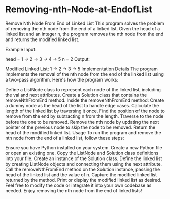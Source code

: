 # Removing-nth-Node-at-EndofList
Remove Nth Node From End of Linked List
This program solves the problem of removing the nth node from the end of a linked list. Given the head of a linked list and an integer n, the program removes the nth node from the end and returns the modified linked list.

Example
Input:


head = 1 -> 2 -> 3 -> 4 -> 5
n = 2
Output:


Modified Linked List: 1 -> 2 -> 3 -> 5
Implementation Details
The program implements the removal of the nth node from the end of the linked list using a two-pass algorithm. Here's how the program works:

Define a ListNode class to represent each node of the linked list, including the val and next attributes.
Create a Solution class that contains the removeNthFromEnd method.
Inside the removeNthFromEnd method:
Create a dummy node as the head of the list to handle edge cases.
Calculate the length of the linked list by traversing it once.
Find the position of the node to remove from the end by subtracting n from the length.
Traverse to the node before the one to be removed.
Remove the nth node by updating the next pointer of the previous node to skip the node to be removed.
Return the head of the modified linked list.
Usage
To run the program and remove the nth node from the end of a linked list, follow these steps:

Ensure you have Python installed on your system.
Create a new Python file or open an existing one.
Copy the ListNode and Solution class definitions into your file.
Create an instance of the Solution class.
Define the linked list by creating ListNode objects and connecting them using the next attribute.
Call the removeNthFromEnd method on the Solution instance, passing the head of the linked list and the value of n.
Capture the modified linked list returned by the method.
Print or display the modified linked list as desired.
Feel free to modify the code or integrate it into your own codebase as needed. Enjoy removing the nth node from the end of linked lists!
